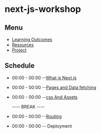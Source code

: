 # next-js-workshop

## Menu
   - [Learning Outcomes](./learning-outcomes.md)
   - [Resources](./Resources.md)
   - [Project](./Project.md)
  
  ## Schedule
  
  - 00:00 - 00:00 --[What is Next.js](./What-is-Next-js.md)
  
  - 00:00 - 00:00  --[Pages and Data fetching](./Pages-and-Data-fetching.md)
  
  - 00:00 - 00:00 --[css And Assets](./css-and-Assets.md)
  
     ---- BREAK ----
  
  - 00:00 - 00:00 --[Routing](./Routing.md)
  
  - 00:00 - 00:00 -- Deployment
